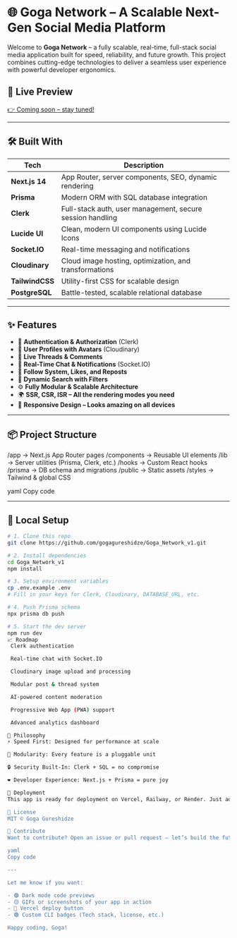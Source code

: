 # 🌐 Goga Network – A Scalable Next-Gen Social Media Platform

Welcome to **Goga Network** – a fully scalable, real-time, full-stack social media application built for speed, reliability, and future growth. This project combines cutting-edge technologies to deliver a seamless user experience with powerful developer ergonomics.

## 🚀 Live Preview

[👉 Coming soon – stay tuned!](#)

---

## 🛠️ Built With

| Tech           | Description                                                  |
|----------------|--------------------------------------------------------------|
| **Next.js 14** | App Router, server components, SEO, dynamic rendering        |
| **Prisma**     | Modern ORM with SQL database integration                     |
| **Clerk**      | Full-stack auth, user management, secure session handling    |
| **Lucide UI**  | Clean, modern UI components using Lucide Icons               |
| **Socket.IO**  | Real-time messaging and notifications                        |
| **Cloudinary** | Cloud image hosting, optimization, and transformations       |
| **TailwindCSS**| Utility-first CSS for scalable design                        |
| **PostgreSQL** | Battle-tested, scalable relational database                  |

---

## ✨ Features

- 🔐 **Authentication & Authorization** (Clerk)
- 📸 **User Profiles with Avatars** (Cloudinary)
- 🧵 **Live Threads & Comments**
- 📡 **Real-Time Chat & Notifications** (Socket.IO)
- 🧠 **Follow System, Likes, and Reposts**
- 🔎 **Dynamic Search with Filters**
- ⚙️ **Fully Modular & Scalable Architecture**
- 🌍 **SSR, CSR, ISR – All the rendering modes you need**
- 📱 **Responsive Design – Looks amazing on all devices**

---

## 📦 Project Structure

/app → Next.js App Router pages
/components → Reusable UI elements
/lib → Server utilities (Prisma, Clerk, etc.)
/hooks → Custom React hooks
/prisma → DB schema and migrations
/public → Static assets
/styles → Tailwind & global CSS

yaml
Copy code

---

## 🧪 Local Setup

```bash
# 1. Clone this repo
git clone https://github.com/gogagureshidze/Goga_Network_v1.git

# 2. Install dependencies
cd Goga_Network_v1
npm install

# 3. Setup environment variables
cp .env.example .env
# Fill in your keys for Clerk, Cloudinary, DATABASE_URL, etc.

# 4. Push Prisma schema
npx prisma db push

# 5. Start the dev server
npm run dev
📈 Roadmap
 Clerk authentication

 Real-time chat with Socket.IO

 Cloudinary image upload and processing

 Modular post & thread system

 AI-powered content moderation

 Progressive Web App (PWA) support

 Advanced analytics dashboard

🧠 Philosophy
⚡ Speed First: Designed for performance at scale

🧩 Modularity: Every feature is a pluggable unit

🔒 Security Built-In: Clerk + SQL = no compromise

❤️ Developer Experience: Next.js + Prisma = pure joy

🧰 Deployment
This app is ready for deployment on Vercel, Railway, or Render. Just add your environment variables, run migrations, and you're good to go!

📄 License
MIT © Goga Gureshidze

🤝 Contribute
Want to contribute? Open an issue or pull request – let’s build the future of social together!

yaml
Copy code

---

Let me know if you want:

- 🟣 Dark mode code previews  
- 🟡 GIFs or screenshots of your app in action  
- 🔵 Vercel deploy button  
- 🟢 Custom CLI badges (Tech stack, license, etc.)

Happy coding, Goga!

